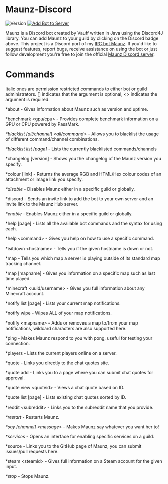 # Maunz-Discord

![Version](https://img.shields.io/github/release/Vauff/Maunz-Discord.svg?color=4CC61E&label=version) [![Add Bot to Server](https://img.shields.io/badge/add%20bot%20on-Discord-7289da.svg)](https://discordapp.com/oauth2/authorize?&client_id=230780946142593025&scope=bot)

Maunz is a Discord bot created by Vauff written in Java using the Discord4J library. You can add Maunz to your guild by clicking on the Discord badge above. This project is a Discord port of my [IRC bot Maunz](https://github.com/Vauff/Maunz). If you'd like to suggest features, report bugs, receive assistance on using the bot or just follow development you're free to join the official [Maunz Discord server](https://discord.gg/v55fW9b).

# Commands

Italic ones are permission restricted commands to either bot or guild administrators. [] indicates that the argument is optional, \<> indicates the argument is required.

*about - Gives information about Maunz such as version and uptime.

*benchmark \<gpu/cpu> - Provides complete benchmark information on a GPU or CPU powered by PassMark.

_*blacklist [all/channel] \<all/command>_ - Allows you to blacklist the usage of different command/channel combinations.

_*blacklist list [page]_ - Lists the currently blacklisted commands/channels

*changelog [version] - Shows you the changelog of the Maunz version you specify.

*colour [link] - Returns the average RGB and HTML/Hex colour codes of an attachment or image link you specify.

_*disable_ - Disables Maunz either in a specific guild or globally.

*discord - Sends an invite link to add the bot to your own server and an invite link to the Maunz Hub server.

_*enable_ - Enables Maunz either in a specific guild or globally.

*help [page] - Lists all the available bot commands and the syntax for using each.

*help \<command> - Gives you help on how to use a specific command.

*isitdown \<hostname> - Tells you if the given hostname is down or not.

*map - Tells you which map a server is playing outside of its standard map tracking channel.

*map [mapname] - Gives you information on a specific map such as last time played.

*minecraft \<uuid/username> - Gives you full information about any Minecraft account.

*notify list [page] - Lists your current map notifications.

*notify wipe - Wipes ALL of your map notifications.

*notify \<mapname> - Adds or removes a map to/from your map notifications, wildcard characters are also supported here.

*ping - Makes Maunz respond to you with pong, useful for testing your connection.

*players - Lists the current players online on a server.

*quote - Links you directly to the chat quotes site.

*quote add - Links you to a page where you can submit chat quotes for approval.

*quote view \<quoteid> - Views a chat quote based on ID.

*quote list [page] - Lists existing chat quotes sorted by ID.

*reddit \<subreddit> - Links you to the subreddit name that you provide.

_*restart_ - Restarts Maunz.

_*say [channel] \<message>_ - Makes Maunz say whatever you want her to!

_*services_ - Opens an interface for enabling specific services on a guild.

*source - Links you to the GitHub page of Maunz, you can submit issues/pull requests here.

*steam \<steamid> - Gives full information on a Steam account for the given input.

_*stop_ - Stops Maunz.
